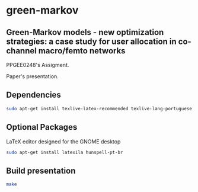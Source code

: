 green-markov
============

## Green-Markov models - new optimization strategies: a case study for user allocation in co-channel macro/femto networks

PPGEE0248's Assigment.

Paper's presentation.

## Dependencies

```bash
sudo apt-get install texlive-latex-recommended texlive-lang-portuguese
```

## Optional Packages

LaTeX editor designed for the GNOME desktop

```bash
sudo apt-get install latexila hunspell-pt-br
```

## Build presentation
```bash
make
```
